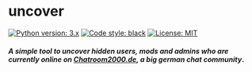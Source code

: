 # uncover

[![Python version: 3.x](https://img.shields.io/badge/python-3.x-blue)](https://python.org)
[![Code style: black](https://img.shields.io/badge/code%20style-black-000000.svg)](https://github.com/psf/black)
[![License: MIT](https://img.shields.io/badge/license-unlicense-darkviolet.svg)](https://github.com/sinusphi/venvipy/blob/master/LICENSE)

#### *A simple tool to uncover hidden users, mods and admins who are currently online on [Chatroom2000.de](https://chatroom2000.de), a big german chat community*.

